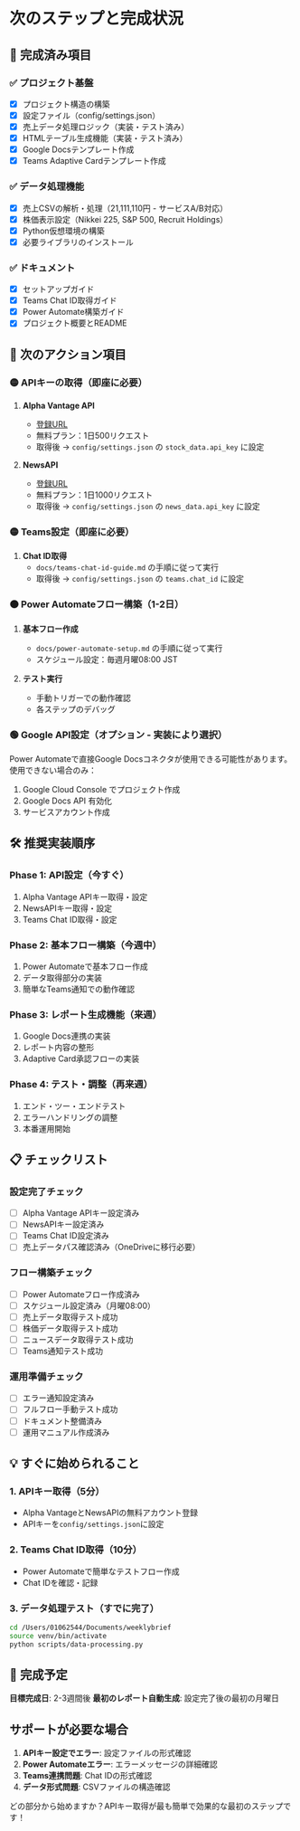 # 次のステップと完成状況

## 🎉 完成済み項目

### ✅ プロジェクト基盤
- [x] プロジェクト構造の構築
- [x] 設定ファイル（config/settings.json）
- [x] 売上データ処理ロジック（実装・テスト済み）
- [x] HTMLテーブル生成機能（実装・テスト済み）
- [x] Google Docsテンプレート作成
- [x] Teams Adaptive Cardテンプレート作成

### ✅ データ処理機能
- [x] 売上CSVの解析・処理（21,111,110円 - サービスA/B対応）
- [x] 株価表示設定（Nikkei 225, S&P 500, Recruit Holdings）
- [x] Python仮想環境の構築
- [x] 必要ライブラリのインストール

### ✅ ドキュメント
- [x] セットアップガイド
- [x] Teams Chat ID取得ガイド
- [x] Power Automate構築ガイド
- [x] プロジェクト概要とREADME

## 🔄 次のアクション項目

### 🟡 APIキーの取得（即座に必要）
1. **Alpha Vantage API**
   - [登録URL](https://www.alphavantage.co/support/#api-key)
   - 無料プラン：1日500リクエスト
   - 取得後 → `config/settings.json` の `stock_data.api_key` に設定

2. **NewsAPI**
   - [登録URL](https://newsapi.org/register)
   - 無料プラン：1日1000リクエスト
   - 取得後 → `config/settings.json` の `news_data.api_key` に設定

### 🟡 Teams設定（即座に必要）
1. **Chat ID取得**
   - `docs/teams-chat-id-guide.md` の手順に従って実行
   - 取得後 → `config/settings.json` の `teams.chat_id` に設定

### 🟠 Power Automateフロー構築（1-2日）
1. **基本フロー作成**
   - `docs/power-automate-setup.md` の手順に従って実行
   - スケジュール設定：毎週月曜08:00 JST

2. **テスト実行**
   - 手動トリガーでの動作確認
   - 各ステップのデバッグ

### 🟢 Google API設定（オプション - 実装により選択）
Power Automateで直接Google Docsコネクタが使用できる可能性があります。
使用できない場合のみ：
1. Google Cloud Console でプロジェクト作成
2. Google Docs API 有効化
3. サービスアカウント作成

## 🛠️ 推奨実装順序

### Phase 1: API設定（今すぐ）
1. Alpha Vantage APIキー取得・設定
2. NewsAPIキー取得・設定
3. Teams Chat ID取得・設定

### Phase 2: 基本フロー構築（今週中）
1. Power Automateで基本フロー作成
2. データ取得部分の実装
3. 簡単なTeams通知での動作確認

### Phase 3: レポート生成機能（来週）
1. Google Docs連携の実装
2. レポート内容の整形
3. Adaptive Card承認フローの実装

### Phase 4: テスト・調整（再来週）
1. エンド・ツー・エンドテスト
2. エラーハンドリングの調整
3. 本番運用開始

## 📋 チェックリスト

### 設定完了チェック
- [ ] Alpha Vantage APIキー設定済み
- [ ] NewsAPIキー設定済み  
- [ ] Teams Chat ID設定済み
- [ ] 売上データパス確認済み（OneDriveに移行必要）

### フロー構築チェック
- [ ] Power Automateフロー作成済み
- [ ] スケジュール設定済み（月曜08:00）
- [ ] 売上データ取得テスト成功
- [ ] 株価データ取得テスト成功
- [ ] ニュースデータ取得テスト成功
- [ ] Teams通知テスト成功

### 運用準備チェック
- [ ] エラー通知設定済み
- [ ] フルフロー手動テスト成功
- [ ] ドキュメント整備済み
- [ ] 運用マニュアル作成済み

## 💡 すぐに始められること

### 1. APIキー取得（5分）
- Alpha VantageとNewsAPIの無料アカウント登録
- APIキーを`config/settings.json`に設定

### 2. Teams Chat ID取得（10分）
- Power Automateで簡単なテストフロー作成
- Chat IDを確認・記録

### 3. データ処理テスト（すでに完了）
```bash
cd /Users/01062544/Documents/weeklybrief
source venv/bin/activate
python scripts/data-processing.py
```

## 🚀 完成予定

**目標完成日**: 2-3週間後
**最初のレポート自動生成**: 設定完了後の最初の月曜日

## サポートが必要な場合

1. **APIキー設定でエラー**: 設定ファイルの形式確認
2. **Power Automateエラー**: エラーメッセージの詳細確認
3. **Teams連携問題**: Chat IDの形式確認
4. **データ形式問題**: CSVファイルの構造確認

どの部分から始めますか？APIキー取得が最も簡単で効果的な最初のステップです！ 